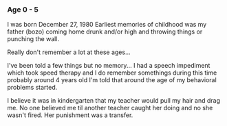 ### Age 0 - 5

I was born December 27, 1980
Earliest memories of childhood was my father (bozo) coming home
drunk and/or high and throwing things or punching the wall.

Really don't remember a lot at these ages...

I've been told a few things but no memory...
I had a speech impediment which took speed therapy and
I do remember somethings during this time probably around 4 years old
I'm told that around the age of my behavioral problems started.

I believe it was in kindergarten that my teacher would pull my hair and drag me.
No one believed me til another teacher caught her doing and no she wasn't fired.
Her punishment was a transfer.

